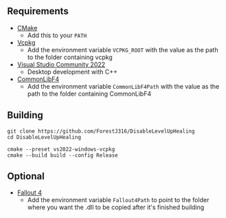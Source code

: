 ## Requirements
* [CMake](https://cmake.org/)
	* Add this to your `PATH`
* [Vcpkg](https://github.com/microsoft/vcpkg)
	* Add the environment variable `VCPKG_ROOT` with the value as the path to the folder containing vcpkg
* [Visual Studio Community 2022](https://visualstudio.microsoft.com/)
	* Desktop development with C++
* [CommonLibF4](https://github.com/powerof3/CommonLibF4)
	* Add the environment variable `CommonLibF4Path` with the value as the path to the folder containing CommonLibF4

## Building
```
git clone https://github.com/ForestJ316/DisableLevelUpHealing
cd DisableLevelUpHealing

cmake --preset vs2022-windows-vcpkg
cmake --build build --config Release
```

## Optional
* [Fallout 4](https://store.steampowered.com/app/377160)
	* Add the environment variable `Fallout4Path` to point to the folder where you want the .dll to be copied after it's finished building

